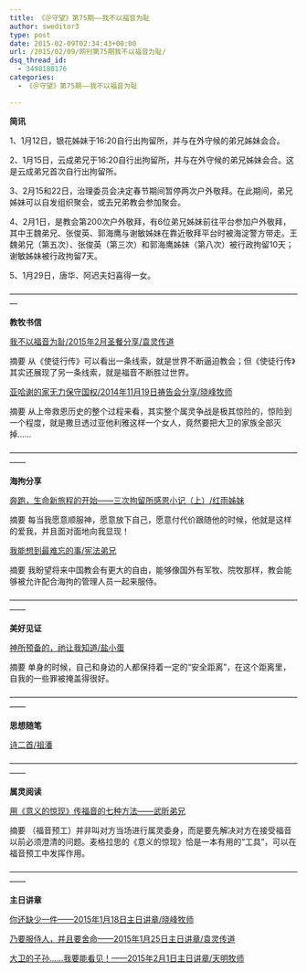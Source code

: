 ```yaml
---
title: 《＠守望》第75期——我不以福音为耻
author: sweditor3
type: post
date: 2015-02-09T02:34:43+00:00
url: /2015/02/09/网刊第75期我不以福音为耻/
dsq_thread_id:
  - 3498180176
categories:
  - 《＠守望》第75期——我不以福音为耻

---
```

**简讯**

1、1月12日，银花姊妹于16:20自行出拘留所，并与在外守候的弟兄姊妹会合。
  
2、1月15日，云成弟兄于16:20自行出拘留所，并与在外守候的弟兄姊妹会合。这是云成弟兄首次自行出拘留所。
  
3、2月15和22日，治理委员会决定春节期间暂停两次户外敬拜。在此期间，弟兄姊妹可以自发组织聚会，或去兄弟教会参加聚会。
  
4、2月1日，是教会第200次户外敬拜，有6位弟兄姊妹前往平台参加户外敬拜，其中王魏弟兄、张俊英、郭海鹰与谢敏姊妹在靠近敬拜平台时被海淀警方带走。王魏弟兄（第五次）、张俊英（第三次）和郭海鹰姊妹（第八次）被行政拘留10天；谢敏姊妹被行政拘留7天。
  
5、1月29日，唐华、阿迟夫妇喜得一女。

—————————————————————————————————————

**教牧书信**

[我不以福音为耻/2015年2月圣餐分享/袁灵传道][1]
  
摘要 从《使徒行传》可以看出一条线索，就是世界不断逼迫教会；但《使徒行传》其实还展现了另一条线索，就是福音不断胜过世界。

[亚哈谢的家无力保守国权/2014年11月19日祷告会分享/晓峰牧师][2]
  
摘要 从上帝救恩历史的整个过程来看，其实整个属灵争战是极其惊险的，惊险到一个程度，就是撒旦透过亚他利雅这样一个女人，竟然要把大卫的家族全部灭掉……

——————————————————————————————————————

**海拘分享**

[奔跑，生命新旅程的开始——三次拘留所感恩小记（上）/红雨姊妹][3]
  
摘要 每当我愿意顺服神，愿意放下自己，愿意付代价跟随他的时候，他就是这样的爱我，并且面对面地向我显现！

[我能想到最难忘的事/宪法弟兄][4]
  
摘要 我盼望将来中国教会有更大的自由，能够像国外有军牧、院牧那样，教会能够被允许配合海拘的管理人员一起来服侍。

——————————————————————————————————————

**美好见证**

[神所预备的，祂让我知道/盐小蛋][5]
  
摘要 单身的时候，自己和身边的人都保持着一定的“安全距离”，在这个距离里，自我的一些罪被掩盖得很好。

——————————————————————————————————————

**思想随笔**

[诗二首/祖潘][6]

——————————————————————————————————————

**属灵阅读**

[用《意义的惊现》传福音的七种方法——武昕弟兄][7]
  
摘要 （福音预工）并非叫对方当场进行属灵委身，而是要先解决对方在接受福音以前必须澄清的问题。麦格拉思的《意义的惊现》恰是一本有用的“工具”，可以在福音预工中发挥作用。

——————————————————————————————————————

**主日讲章**

[你还缺少一件——2015年1月18日主日讲章/晓峰牧师][8]
  
[乃要服侍人，并且要舍命——2015年1月25日主日讲章/袁灵传道][9]
  
[大卫的子孙……我要能看见！——2015年2月1日主日讲章/天明牧师][10]

 [1]: /2015/02/09/我不以福音为耻这福音本是神的大能文袁灵/
 [2]: /2015/02/09/亚哈谢的家无力保守国权文晓峰牧师/
 [3]: /2015/02/09/奔跑生命新旅程的开始三次拘留所感恩小记/
 [4]: /2015/02/09/我能想到最难忘的事简略版海拘之行有感文/
 [5]: /2015/02/09/神所预备的祂让我知道文盐小蛋/
 [6]: /2015/02/09/诗二首文祖潘/
 [7]: /2015/02/09/在福音预工中使用意义的惊现的7种方法文武/
 [8]: /2015/01/16/你还缺少一件2015年1月18日主日讲章晓峰牧师/
 [9]: /2015/01/24/乃要服侍人并且要舍命/
 [10]: /2015/01/30/大卫的子孙我要能看见2015年2月1日主日讲/
